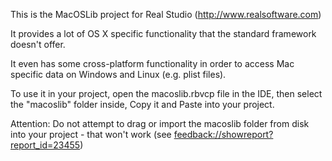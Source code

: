 This is the MacOSLib project for Real Studio (http://www.realsoftware.com)

It provides a lot of OS X specific functionality that the standard framework doesn't offer.

It even has some cross-platform functionality in order to access Mac specific data on Windows and Linux (e.g. plist files).

To use it in your project, open the macoslib.rbvcp file in the IDE, then select the "macoslib" folder inside, Copy it and Paste into your project.

Attention: Do not attempt to drag or import the macoslib folder from disk into your project - that won't work (see <feedback://showreport?report_id=23455>)
